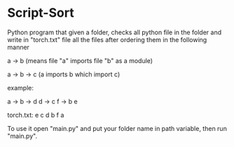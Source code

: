 # Script-Sort

Python program that given a folder, checks all python file in the folder and write in "torch.txt" file all the files after ordering them in the following manner

a -> b   (means file "a" imports file "b" as a module)

a -> b -> c (a imports b which import c)

example:

  a -> b -> d
  d -> c 
  f -> b
  e
  
torch.txt:
  e
  c
  d
  b
  f
  a
  
 To use it open "main.py" and put your folder name in path variable, then run "main.py".
